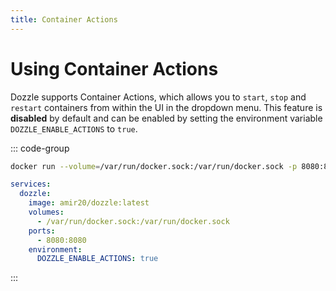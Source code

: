 ```yaml
---
title: Container Actions
---
```


# Using Container Actions

Dozzle supports Container Actions, which allows you to `start`, `stop` and `restart` containers from within the UI in the dropdown menu. This feature is **disabled** by default and can be enabled by setting the environment variable `DOZZLE_ENABLE_ACTIONS` to `true`.

::: code-group

```sh
docker run --volume=/var/run/docker.sock:/var/run/docker.sock -p 8080:8080 amir20/dozzle --enable-actions
```

```yaml [docker-compose.yml]
services:
  dozzle:
    image: amir20/dozzle:latest
    volumes:
      - /var/run/docker.sock:/var/run/docker.sock
    ports:
      - 8080:8080
    environment:
      DOZZLE_ENABLE_ACTIONS: true
```

:::
